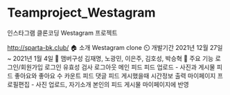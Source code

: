 # Teamproject_Westagram
인스타그램 클론코딩 Westagram 프로젝트

http://sparta-bk.club/
:house: 소개
Westagram clone 
:timer_clock: 개발기간
2021년 12월 27일 ~ 2021년 1월 4일
:mage: 맴버구성
김재명, 노광민, 이은주, 김호성, 박승혁
:pushpin: 주요 기능
로그인/회원가입 
로그인 유효성 검사
로그아웃 
메인 피드
피드 업로드 - 사진과 게시물
피드 좋아요와 좋아요 수 카운트
피드 댓글
피드 게시했을때 시간정보 출력
마이페이지
프로필편집 - 사진 업로드, 자기소개
본인의 피드 게시물 마이페이지에 반영
